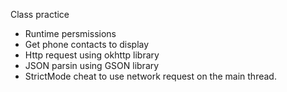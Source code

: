 Class practice
- Runtime persmissions
- Get phone contacts to display
- Http request using okhttp library
- JSON parsin using GSON library
- StrictMode cheat to use network request on the main thread.